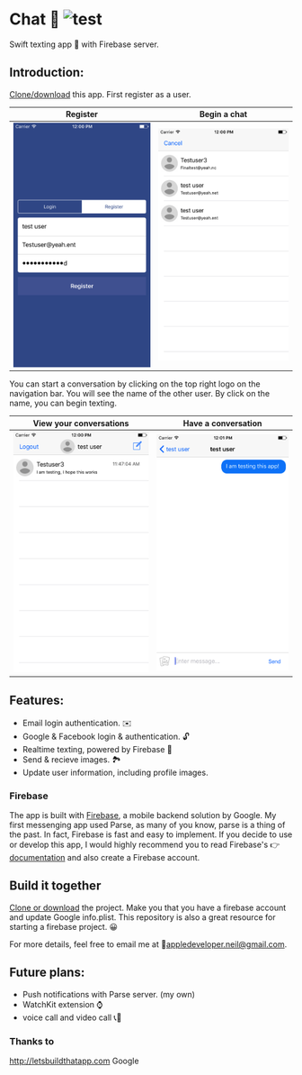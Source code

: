 # Chat 💬 ![test](https://github.com/favicon.ico)
Swift texting app 📱 with Firebase server. 

## Introduction:

[Clone/download](https://github.com/NeilNie/Chat/archive/master.zip) this app. First register as a user.

Register             |  Begin a chat
:-------------------------:|:-------------------------:
![](https://github.com/NeilNie/Chat/blob/master/Screen_Shots/Simulator%20Screen%20Shot%20Jan%2022%2C%202017%2C%2012.00.53%20PM.png)  |  ![](https://github.com/NeilNie/Chat/blob/master/Screen_Shots/Simulator%20Screen%20Shot%20Jan%2022%2C%202017%2C%2012.00.58%20PM.png)

You can start a conversation by clicking on the top right logo on the navigation bar.
You will see the name of the other user. By click on the name, you can begin texting.

View your conversations          |  Have a conversation
:-------------------------:|:-------------------------:
![alt-text-1](https://github.com/NeilNie/Chat/blob/master/Screen_Shots/Simulator%20Screen%20Shot%20Jan%2022%2C%202017%2C%2012.00.35%20PM.png "title-1")  |  ![alt-text-2](https://github.com/NeilNie/Chat/blob/master/Screen_Shots/Simulator%20Screen%20Shot%20Jan%2022%2C%202017%2C%2012.01.13%20PM.png "title-2")

## Features:

- Email login authentication. ✉️
- Google & Facebook login & authentication. 🔓
- Realtime texting, powered by Firebase 📲
- Send & recieve images. 🏞
- Update user information, including profile images. 

### Firebase 
The app is built with [Firebase](https://firebase.google.com), a mobile backend solution by Google. My first messenging app used Parse, as many of you know, parse is a thing of the past. In fact, Firebase is fast and easy to implement. If you decide to use or develop this app, I would highly recommend you to read Firebase's 👉 [documentation](https://firebase.google.com/docs/ios/setup) and also create a Firebase account. 

## Build it together

[Clone or download](https://github.com/harens/Chat/archive/master.zip) the project. Make you that you have a firebase account and update Google info.plist. This repository is also a great resource for starting a firebase project. 😀

For more details, feel free to email me at 📮appledeveloper.neil@gmail.com.

## Future plans:
- Push notifications with Parse server. (my own)
- WatchKit extension ⌚️
- voice call and video call 📞📲

### Thanks to
http://letsbuildthatapp.com
Google
